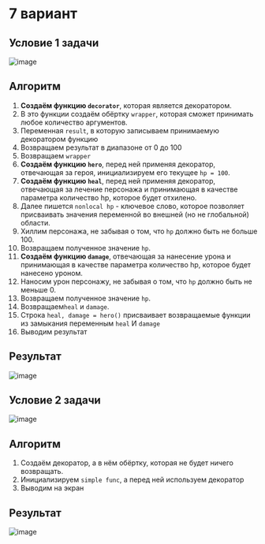 # 7 вариант
## Условие 1 задачи
![image](https://github.com/gwoso/4_laba/assets/150545779/2b531bed-7f95-4a06-80d5-9bfbf3bfb61c)
## Алгоритм
1. __Создаём функцию `decorator`__, которая является декоратором.
2. В это функции создаём обёртку `wrapper`, которая сможет принимать любое количество аргументов.
3. Переменная `result`, в которую записываем принимаемую декоратором функцию
4. Возвращаем результат в диапазоне от 0 до 100
5. Возвращаем `wrapper`
6.  __Создаём функцию `hero`__, перед ней применяя декоратор, отвечающая за героя, инициализируем его текущее `hp = 100`.
7. __Создаём функцию `heal`__, перед ней применяя декоратор, отвечающая за лечение персонажа и принимающая в качестве параметра количество hp, которое будет отхилено.
8. Далее пишется `nonlocal hp` - ключевое слово, которое позволяет присваивать значения переменной во внешней (но не глобальной) области.
9. Хиллим персонажа, не забывая о том, что `hp` должно быть не больше 100.
10. Возвращаем полученное значение `hp`.
11. __Создаём функцию `damage`__, отвечающая за нанесение урона и принимающая в качестве параметра количество hp, которое будет нанесено уроном.
12. Наносим урон персонажу, не забывая о том, что `hp` должно быть не меньше 0.
13. Возвращаем полученное значение `hp`.
14. Возвращаем`heal` и `damage`.
15. Строка `heal, damage = hero()` присваивает возвращаемые функции из замыкания переменным `heal` И `damage`
16. Выводим результат 
## Результат
![image](https://github.com/gwoso/4_laba/assets/150545779/cf015d9c-c972-44dd-8d76-a3a02a898a7b)
## Условие 2 задачи 
![image](https://github.com/gwoso/4_laba/assets/150545779/dcf1cace-4fb7-4391-a48c-44e638d7fbf8)
## Алгоритм
1. Создаём декоратор, а в нём обёртку, которая не будет ничего возвращать.
2. Инициализируем `simple func`, а перед ней используем декоратор
3. Выводим на экран
## Результат
![image](https://github.com/gwoso/4_laba/assets/150545779/7bed03ea-bbca-46ec-9df0-509176055def)
